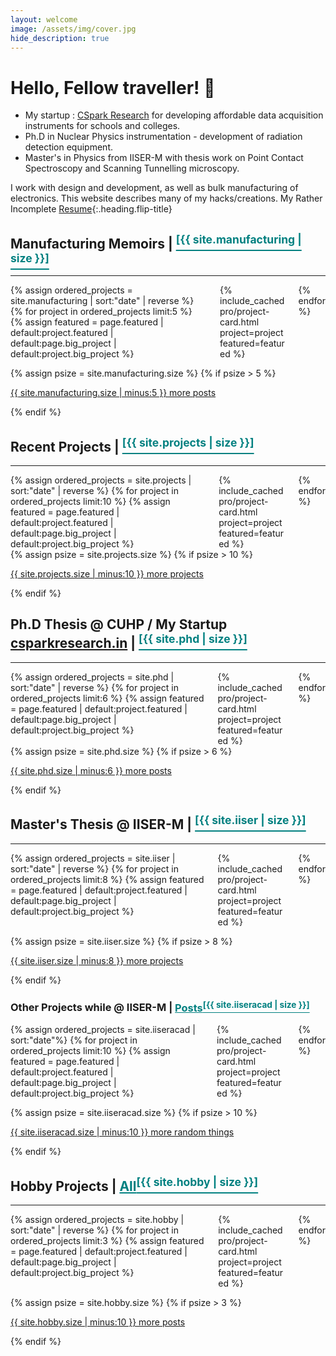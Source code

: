 ```yaml
---
layout: welcome
image: /assets/img/cover.jpg
hide_description: true
---
```


# Hello, Fellow traveller! 🥸

> 
* My startup : [CSpark Research](https://csparkresearch.in) for developing affordable data acquisition instruments for schools and colleges.
* Ph.D in Nuclear Physics instrumentation - development of radiation detection equipment. 
* Master's in Physics from IISER-M with thesis work on Point Contact Spectroscopy and Scanning Tunnelling microscopy.

I work with design and development, as well as bulk manufacturing of electronics.  This website describes many of my hacks/creations.   My Rather Incomplete [Resume](/resume.md){:.heading.flip-title}

## Manufacturing Memoirs | <a class="heading flip-title" href="/build/" style="color:teal"><sup>[{{ site.manufacturing | size }}]</sup></a>
---

<div class="columns mt3 {% unless no_third_column %}columns-break{% endunless %}">
{% assign ordered_projects = site.manufacturing | sort:"date" | reverse %}
{% for project in ordered_projects limit:5 %}
    {% assign featured = page.featured | default:project.featured | default:page.big_project | default:project.big_project %}
    <div class="column column-1 custommicrocol">
    {% include_cached pro/project-card.html project=project featured=featured %}
    </div>
{% endfor %}
</div>

{% assign psize = site.manufacturing.size %}
{% if psize > 5 %}
<p class="read-more mt1"><a class="heading flip-title" href="/build/">{{ site.manufacturing.size | minus:5 }} more posts</a></p>
{% endif %}

## Recent Projects | <a class="heading flip-title" href="/projects/" style="color:teal"><sup>[{{ site.projects | size }}]</sup></a>
---

<div class="columns mt3 {% unless no_third_column %}columns-break{% endunless %}">
{% assign ordered_projects = site.projects | sort:"date" | reverse %}
{% for project in ordered_projects limit:10 %}
    {% assign featured = page.featured | default:project.featured | default:page.big_project | default:project.big_project %}
    <div class="column column-1 custommicrocol">
    {% include_cached pro/project-card.html project=project featured=featured %}
    </div>
{% endfor %}
</div>
{% assign psize = site.projects.size %}
{% if psize > 10 %}
<p class="read-more mt1"><a class="heading flip-title" href="/projects/">{{ site.projects.size | minus:10 }} more projects</a></p>
{% endif %}




## Ph.D Thesis @ CUHP  /  My Startup <a href="https://csparkresearch.in" target="_blank">csparkresearch.in</a> | <a class="heading flip-title" href="/phd/" style="color:teal"><sup>[{{ site.phd | size }}]</sup></a>
---

<div class="columns mt3 {% unless no_third_column %}columns-break{% endunless %}">
{% assign ordered_projects = site.phd | sort:"date" | reverse %}
{% for project in ordered_projects limit:6 %}
    {% assign featured = page.featured | default:project.featured | default:page.big_project | default:project.big_project %}
    <div class="column column-1 customcol">
    {% include_cached pro/project-card.html project=project featured=featured %}
    </div>
{% endfor %}
</div>
{% assign psize = site.phd.size %}
{% if psize > 6 %}
<p class="read-more mt1"><a class="heading flip-title" href="/phd/">{{ site.phd.size | minus:6 }} more posts</a></p>
{% endif %}

<!---<p class="read-more mt1"><a class="heading flip-title" href="/iiser/">More from my Ph.D. work <sup>[{{ site.phd | size }}]</sup></a></p> -->



## Master's Thesis @ IISER-M | <a class="heading flip-title" href="/iiser/" style="color:teal"><sup>[{{ site.iiser | size }}]</sup></a>
---

<div class="columns mt3 {% unless no_third_column %}columns-break{% endunless %}">
{% assign ordered_projects = site.iiser | sort:"date" | reverse %}
{% for project in ordered_projects limit:8 %}
    {% assign featured = page.featured | default:project.featured | default:page.big_project | default:project.big_project %}
    <div class="column column-1 customcol">
    {% include_cached pro/project-card.html project=project featured=featured %}
    </div>
{% endfor %}
</div>

{% assign psize = site.iiser.size %}
{% if psize > 8 %}
<p class="read-more mt1"><a class="heading flip-title" href="/iiser/">{{ site.iiser.size | minus:8 }} more projects</a></p>
{% endif %}


<!-- <p class="read-more mt1"><a class="heading flip-title" href="/iiser/">More from MS Thesis at IISER <sup>[{{ site.iiser | size }}]</sup></a></p> -->

### Other Projects while @ IISER-M | <a class="heading flip-title" href="/iiseracad/" style="color:teal"> Posts<sup>[{{ site.iiseracad | size }}]</sup></a>

<div class="columns mt3 {% unless no_third_column %}columns-break{% endunless %}">
{% assign ordered_projects = site.iiseracad | sort:"date"%}
{% for project in ordered_projects limit:10 %}
    {% assign featured = page.featured | default:project.featured | default:page.big_project | default:project.big_project %}
    <div class="column column-1 custommicrocol">
    {% include_cached pro/project-card.html project=project featured=featured %}
    </div>
{% endfor %}
</div>

{% assign psize = site.iiseracad.size %}
{% if psize > 10 %}
<p class="read-more mt1"><a class="heading flip-title" href="/iiseracad/">{{ site.iiseracad.size | minus:10 }} more random things</a></p>
{% endif %}

<!-- <p class="read-more mt1"><a class="heading flip-title" href="/iiseracad/">Click here to check out my other undergrad projects <sup>[{{ site.iiseracad | size }}]</sup></a></p> -->



## Hobby Projects | <a class="heading flip-title" href="/hobbies/" style="color:teal"> All<sup>[{{ site.hobby | size }}]</sup></a>
---

<div class="columns mt3 {% unless no_third_column %}columns-break{% endunless %}">
{% assign ordered_projects = site.hobby | sort:"date" | reverse %}
{% for project in ordered_projects limit:3 %}
    {% assign featured = page.featured | default:project.featured | default:page.big_project | default:project.big_project %}
    <div class="column column-1 customcol">
    {% include_cached pro/project-card.html project=project featured=featured %}
    </div>
{% endfor %}

</div>

{% assign psize = site.hobby.size %}
{% if psize > 3 %}
<p class="read-more mt1"><a class="heading flip-title" href="/hobbies/">{{ site.hobby.size | minus:10 }} more posts</a></p>
{% endif %}

<!--<p class="read-more mt1"><a class="heading flip-title" href="/hobbies/">More random things<sup>[{{ site.hobby | size }}]</sup></a></p> -->


